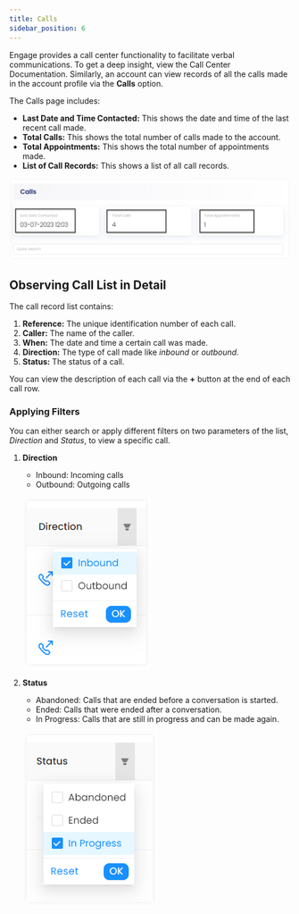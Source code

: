 ```yaml
---
title: Calls
sidebar_position: 6
---
```


Engage provides a call center functionality to facilitate verbal communications. To get a deep insight, view the Call Center Documentation. Similarly, an account can view records of all the calls made in the account profile via the **Calls** option.

The Calls page includes:

- **Last Date and Time Contacted:** This shows the date and time of the last recent call made.
- **Total Calls:** This shows the total number of calls made to the account. 
- **Total Appointments:** This shows the total number of appointments made. 
- **List of Call Records:** This shows a list of all call records.

![Calls Upper Section](./calls-upper-section.png)

## Observing Call List in Detail

The call record list contains:

1. **Reference:** The unique identification number of each call.
2. **Caller:** The name of the caller.
3. **When:** The date and time a certain call was made.
4. **Direction:** The type of call made like *inbound* or *outbound*. 
5. **Status:** The status of a call.

You can view the description of each call via the **+** button at the end of each call row.

### Applying Filters 

You can either search or apply different filters on two parameters of the list, *Direction* and *Status*, to view a specific call.

1. **Direction**
    - Inbound: Incoming calls
    - Outbound: Outgoing calls

    ![Calls Direction Filter](./direction-filter.png)

2. **Status**
    - Abandoned: Calls that are ended before a conversation is started.
    - Ended: Calls that were ended after a conversation. 
    - In Progress: Calls that are still in progress and can be made again.
    
    ![Calls Status Filter](./status-filter.png)





